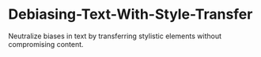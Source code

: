 # Debiasing-Text-With-Style-Transfer
Neutralize biases in text by transferring stylistic elements without compromising content.
